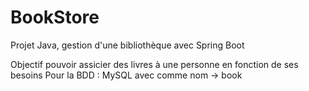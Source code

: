 # BookStore
Projet Java, gestion d'une bibliothèque avec Spring Boot

Objectif pouvoir assicier des livres à une personne en fonction de ses besoins
Pour la BDD : MySQL avec comme nom -> book
